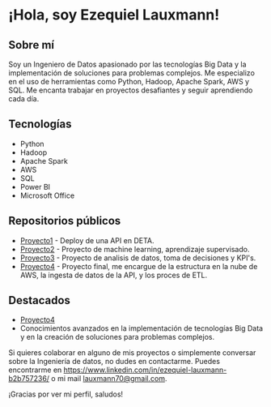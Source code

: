 # ¡Hola, soy Ezequiel Lauxmann! 

## Sobre mí
Soy un Ingeniero de Datos apasionado por las tecnologías Big Data y la implementación de soluciones para problemas complejos. Me especializo en el uso de herramientas como Python, Hadoop, Apache Spark, AWS y SQL. Me encanta trabajar en proyectos desafiantes y seguir aprendiendo cada día.

## Tecnologías
- Python
- Hadoop
- Apache Spark
- AWS
- SQL
- Power BI
- Microsoft Office

## Repositorios públicos
- [Proyecto1](https://github.com/18ezequiel/PI1) - Deploy de una API en DETA.
- [Proyecto2](https://github.com/18ezequiel/PI_2) - Proyecto de machine learning, aprendizaje supervisado.
- [Proyecto3](https://github.com/18ezequiel/PI_3) - Proyecto de analisis de datos, toma de decisiones y KPI's.
- [Proyecto4](https://github.com/marybet/Proyecto-Grupal-Data-Science) - Proyecto final, me encargue de la estructura en la nube de AWS, la ingesta de datos de la API, y los proces de ETL.

## Destacados
- [Proyecto4](https://github.com/marybet/Proyecto-Grupal-Data-Science)
- Conocimientos avanzados en la implementación de tecnologías Big Data y en la creación de soluciones para problemas complejos.

Si quieres colaborar en alguno de mis proyectos o simplemente conversar sobre la Ingeniería de datos, no dudes en contactarme. Puedes encontrarme en https://www.linkedin.com/in/ezequiel-lauxmann-b2b757236/ o mi mail lauxmann70@gmail.com.

¡Gracias por ver mi perfil, saludos!
